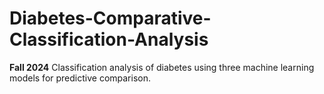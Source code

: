 # Diabetes-Comparative-Classification-Analysis
**Fall 2024**
Classification analysis of diabetes using three machine learning models for predictive comparison.
